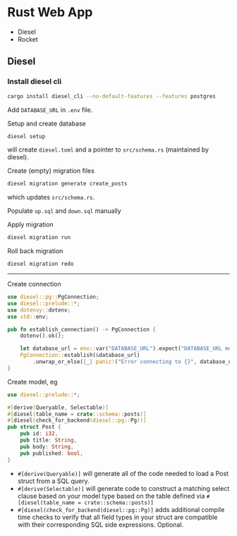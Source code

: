 # Rust Web App

- Diesel
- Rocket

## Diesel

### Install diesel cli

```sh
cargo install diesel_cli --no-default-features --features postgres
```

Add `DATABASE_URL` in `.env` file.

Setup and create database

```sh
diesel setup
```

will create `diesel.toml` and a pointer to `src/schema.rs` (maintained by diesel).

Create (empty) migration files

```sh
diesel migration generate create_posts
```

which updates `src/schema.rs`.

Populate `up.sql` and `down.sql` manually

Apply migration

```sh
diesel migration run
```

Roll back migration

```sh
diesel migration redo
```

---

Create connection

```rust
use diesel::pg::PgConnection;
use diesel::prelude::*;
use dotenvy::dotenv;
use std::env;

pub fn establish_connection() -> PgConnection {
    dotenv().ok();

    let database_url = env::var("DATABASE_URL").expect("DATABASE_URL must be set");
    PgConnection::establish(&database_url)
        .unwrap_or_else(|_| panic!("Error connecting to {}", database_url))
}
```

Create model, eg

```rust
use diesel::prelude::*;

#[derive(Queryable, Selectable)]
#[diesel(table_name = crate::schema::posts)]
#[diesel(check_for_backend(diesel::pg::Pg))]
pub struct Post {
    pub id: i32,
    pub title: String,
    pub body: String,
    pub published: bool,
}
```

- `#[derive(Queryable)]` will generate all of the code needed to load a Post struct from a SQL query.
- `#[derive(Selectable)]` will generate code to construct a matching select clause based on your model type based on the table defined via `#[diesel(table_name = crate::schema::posts)]`
- `#[diesel(check_for_backend(diesel::pg::Pg)]` adds additional compile time checks to verify that all field types in your struct are compatible with their corresponding SQL side expressions. Optional.

